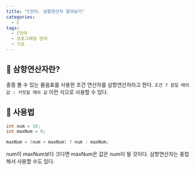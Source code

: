 ```yaml
---
title: "C언어. 삼항연산자 알아보기"
categories:
  - C
tags:
  - C언어
  - 프로그래밍 언어
  - 기초
---
```


## 🌟 삼항연산자란?

종종 볼 수 있는 물음표를 사용한 조건 연산자를 삼항연산자라고 한다. `조건 ? 참일 때의 값 : 거짓일 때의 값` 이런 식으로 사용할 수 있다.

## 🌟 사용법

```c
int num = 10;
int maxNum = 0;

maxNum = (num > maxNum) ? num : maxNum;
```

num이 maxNum보다 크다면 maxNum은 값은 num이 될 것이다. 삼항연산자는 중첩해서 사용할 수도 있다.